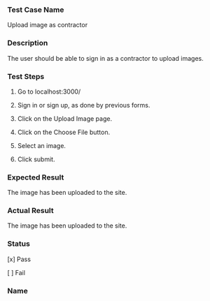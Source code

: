 ###  Test Case Name

Upload image as contractor

### Description

The user should be able to sign in as a contractor to upload images. 

### Test Steps

1. Go to localhost:3000/

2. Sign in or sign up, as done by previous forms.

3. Click on the Upload Image page.

4. Click on the Choose File button.
5. Select an image.
6. Click submit.

### Expected Result

The image has been uploaded to the site.

### Actual Result

The image has been uploaded to the site.

### Status

[x] Pass

[  ] Fail 

### Name

